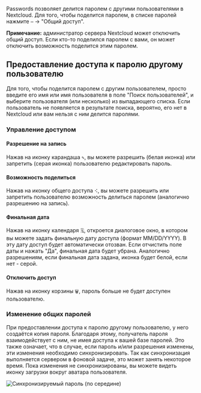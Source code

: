 Passwords позволяет делится паролем с другими пользователями в Nextcloud.
Для того, чтобы поделится паролем, в списке паролей нажмите `⋯` -> "Общий доступ".

**Примечание:** администратор сервера Nextcloud может отключить общий доступ. Если кто-то поделился паролем с вами, он может отключить возможность поделится этим паролем.

## Предоставление доступа к паролю другому пользователю
Для того, чтобы поделится паролем с другим пользователем, просто введите его имя или имя пользователя в поле "Поиск пользователей", и выберите пользователя (или несколько) из выпадающего списка.
Если пользователь не появляется в результате поиска, вероятно, его нет в Nextcloud или вам нельзя с ним делится паролями.

### Управление доступом

#### Разрешение на запись
Нажав на иконку карандаша `✎`, вы можете разрешить (белая иконка) или запретить (серая иконка) пользователю редактировать пароль.

#### Возможность поделиться
Нажав на иконку общего доступа `⠪`, вы можете разрешить или запретить пользователю возможность делиться паролем (аналогично разрешению на запись).

#### Финальная дата
Нажав на иконку календаря `🗓`, откроется диалоговое окно, в котором вы можете задать финальную дату доступа (формат MM/DD/YYYY). В эту дату доступ будет автоматически отозван. Если отчистить поле даты и нажать "Да", финальная дата будет убрана. Аналогично разрешениям, если финальная дата задана, иконка будет белой, если нет - серой.

#### Отключить доступ
Нажав на иконку корзины `🗑`, пароль больше не будет доступен пользователю.

### Изменение общих паролей
При предоставлении доступа к паролю другому пользователю, у него создаётся копия пароля.
Благодаря этому, получатель пароля взаимодействует с ним, не имея доступа к вашей базе паролей.
Это также означает, что в случае, если пароль и/или разрешения изменены, эти изменения необходимо синхронизировать.
Так как синхронизация выполняется сервером в фоновой задаче, это может занять некоторое время.
Пока изменения не синхронизированы, вы можете видеть иконку загрузки вокруг аватара пользователя.

![Синхронизируемый пароль (по середине)](../_files/share-update.gif)
